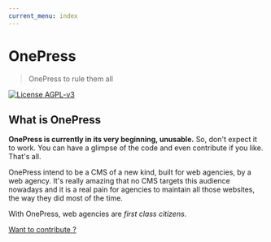 ```yaml
---
current_menu: index
---
```

# OnePress

> OnePress to rule them all

[![License AGPL-v3](https://img.shields.io/github/license/taophp/OnePress.svg?style=popout-square)](https://www.gnu.org/licenses/agpl-3.0.en.html)

## What is OnePress

**OnePress is currently in its very beginning, unusable.** So, don't expect
it to work. You can have a glimpse of the code and even contribute if you
like. That's all.

OnePress intend to be a CMS of a new kind, built for web agencies, by a web agency.
It's really amazing that no CMS targets this audience nowadays and it is
a real pain for agencies to maintain all those websites,
the way they did most of the time.

With OnePress, web agencies are _first class citizens_.

[Want to contribute ?](/docs/contributing.html)


